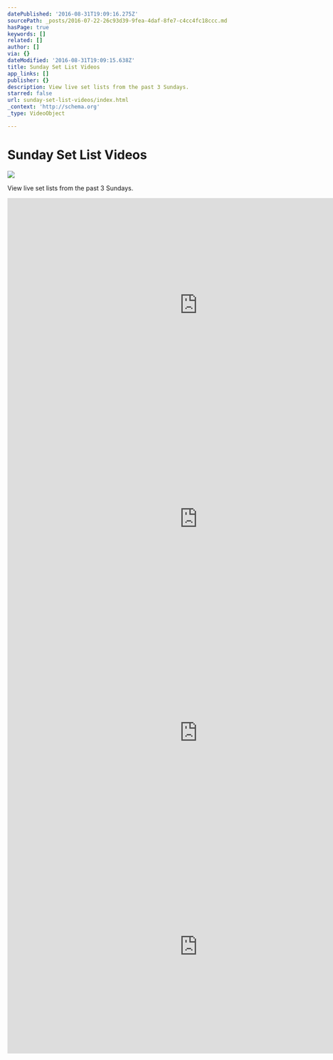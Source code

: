 ```yaml
---
datePublished: '2016-08-31T19:09:16.275Z'
sourcePath: _posts/2016-07-22-26c93d39-9fea-4daf-8fe7-c4cc4fc18ccc.md
hasPage: true
keywords: []
related: []
author: []
via: {}
dateModified: '2016-08-31T19:09:15.638Z'
title: Sunday Set List Videos
app_links: []
publisher: {}
description: View live set lists from the past 3 Sundays.
starred: false
url: sunday-set-list-videos/index.html
_context: 'http://schema.org'
_type: VideoObject

---
```

# Sunday Set List Videos
![](https://s3-us-west-2.amazonaws.com/the-grid-img/p/841e725e36b8174e57bb37168659996602122d3e.jpg)

View live set lists from the past 3 Sundays.

<iframe src="https://cdn.embedly.com/widgets/media.html?src=https%3A%2F%2Fwww.youtube.com%2Fembed%2Fvideoseries%3Flist%3DPL3LjNDUIX9lFuX1gAW6AdHlv8sydqqgR4&amp;url=http%3A%2F%2Fwww.youtube.com%2Fwatch%3Fv%3DFalZy9Xlv80&amp;image=https%3A%2F%2Fi.ytimg.com%2Fvi%2FFalZy9Xlv80%2Fhqdefault.jpg&amp;key=b7d04c9b404c499eba89ee7072e1c4f7&amp;type=text%2Fhtml&amp;schema=youtube" width="854" height="480" scrolling="no" frameborder="0" allowfullscreen="" style=""></iframe>

<iframe src="https://cdn.embedly.com/widgets/media.html?src=https%3A%2F%2Fwww.youtube.com%2Fembed%2F3AM2_wDR9r4%3Ffeature%3Doembed&amp;url=http%3A%2F%2Fwww.youtube.com%2Fwatch%3Fv%3D3AM2_wDR9r4&amp;image=https%3A%2F%2Fi.ytimg.com%2Fvi%2F3AM2_wDR9r4%2Fhqdefault.jpg&amp;key=b7d04c9b404c499eba89ee7072e1c4f7&amp;type=text%2Fhtml&amp;schema=youtube" width="854" height="480" scrolling="no" frameborder="0" allowfullscreen="" style=""></iframe>

<iframe src="https://cdn.embedly.com/widgets/media.html?src=https%3A%2F%2Fwww.youtube.com%2Fembed%2Fvideoseries%3Flist%3DPL3LjNDUIX9lFuX1gAW6AdHlv8sydqqgR4&amp;url=http%3A%2F%2Fwww.youtube.com%2Fwatch%3Fv%3DBpIWMYroFZs&amp;image=https%3A%2F%2Fi.ytimg.com%2Fvi%2FBpIWMYroFZs%2Fhqdefault.jpg&amp;key=b7d04c9b404c499eba89ee7072e1c4f7&amp;type=text%2Fhtml&amp;schema=youtube" width="854" height="480" scrolling="no" frameborder="0" allowfullscreen="" style=""></iframe>

<iframe src="https://cdn.embedly.com/widgets/media.html?src=https%3A%2F%2Fwww.youtube.com%2Fembed%2FuHvBheLgwME%3Ffeature%3Doembed&amp;url=http%3A%2F%2Fwww.youtube.com%2Fwatch%3Fv%3DuHvBheLgwME&amp;image=https%3A%2F%2Fi.ytimg.com%2Fvi%2FuHvBheLgwME%2Fhqdefault.jpg&amp;key=b7d04c9b404c499eba89ee7072e1c4f7&amp;type=text%2Fhtml&amp;schema=youtube" width="854" height="480" scrolling="no" frameborder="0" allowfullscreen="" style=""></iframe>
